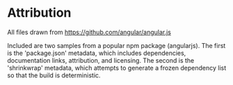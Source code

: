 # Attribution

All files drawn from https://github.com/angular/angular.js

Included are two samples from a popular npm package (angularjs).
The first is the 'package.json' metadata, which includes
dependencies, documentation links, attribution, and licensing.
The second is the 'shrinkwrap' metadata, which attempts to
generate a frozen dependency list so that the build
is deterministic.
